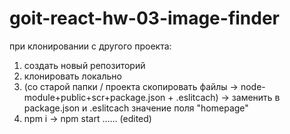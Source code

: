 # goit-react-hw-03-image-finder

при клонировании с другого проекта:

1.  создать новый репозиторий
2.  клонировать локально
3.  (со старой папки / проекта скопировать файлы -> node-module+public+scr+package.json + .eslitcach) -> заменить в package.json и .eslitcach значение поля "homepage"
4.  npm i -> npm start ...... (edited)

